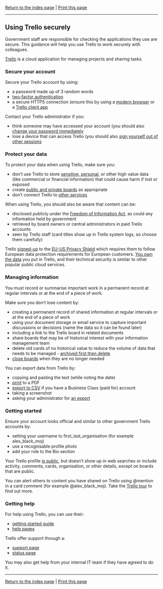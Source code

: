 [Return to the index page](/using-cloud/) | [Print this page](https://gitprint.com/alphagov/using-cloud/blob/master/help-for-end-users/Trello/Using-Trello-securely.md)

***

## Using Trello securely

Government staff are responsible for checking the applications they use are secure. This guidance will help you use Trello to work securely with colleagues.

[Trello](https://trello.com/) is a cloud application for managing projects and sharing tasks.

### Secure your account

Secure your Trello account by using:

* a password made up of 3 random words
* [two-factor authentication](http://help.trello.com/article/993-enabling-two-factor-authentication-for-your-trello-account)
* a secure HTTPS connection (ensure this by using a [modern browser](https://whatbrowser.org/) or a [Trello client app](https://trello.com/platforms)

Contact your Trello administrator if you:

* think someone may have accessed your account (you should also [change your password immediately](https://trello.com/forgot?user=)
* lose a device that can access Trello (you should also [sign yourself out of other sessions](http://help.trello.com/article/766-logging-out-of-trello)

### Protect your data

To protect your data when using Trello, make sure you:

* don't use Trello to store [sensitive, personal](https://ico.org.uk/for-organisations/guide-to-data-protection/key-definitions/), or other high value data (like commercial or financial information) that could cause harm if lost or exposed
* create [public and private boards](http://help.trello.com/article/789-changing-the-visibility-of-a-board-to-public-private-or-team) as appropriate
* don’t connect Trello to [other services](https://trello.com/integrations)

When using Trello, you should also be aware that content can be:

* disclosed publicly under the [Freedom of Information Act](https://ico.org.uk/for-organisations/guide-to-freedom-of-information/what-is-the-foi-act/), as could any information held by government
* retrieved by board owners or central administrators in paid Trello accounts
* seen by Trello staff (card titles show up in Trello system logs, so choose them carefully)

Trello [signed-up](https://www.privacyshield.gov/participant?id=a2zt0000000TOWpAAO) to the [EU-US Privacy Shield](https://www.privacyshield.gov/welcome) which requires them to follow European data protection requirements for European customers. [You own the data](https://trello.com/privacy) you put in Trello, and their technical security is similar to other popular public cloud services.

### Managing information

You must record or summarise important work in a permanent record at regular intervals or at the end of a piece of work.

Make sure you don’t lose content by:

* creating a permanent record of shared information at regular intervals or at the end of a piece of work
* using your document storage or email service to capture important discussions or decisions (name the data so it can be found later)
* including a link to the Trello board in related documents
* share boards that may be of historical interest with your information management team
* delete old cards of no historical value to reduce the volume of data that needs to be managed - [archived first then delete](http://help.trello.com/customer/portal/articles/935742-archiving-and-deleting-cards)
* [close boards](http://help.trello.com/article/801-deleting-a-board) when they are no longer needed

You can export data from Trello by:

* copying and pasting the text (while noting the date)
* [print](http://help.trello.com/article/812-printing-in-trello) to a PDF
* [export to CSV](http://help.trello.com/article/747-exporting-data-from-trello-1) if you have a Business Class (paid for) account
* taking a screenshot
* asking your administrator for [an export](http://help.trello.com/article/747-exporting-data-from-trello-1)

### Getting started 
Ensure your account looks official and similar to other government Trello accounts by:

* setting your username to first_last_organisation (for example alex_black_moj)
* use a recognisable profile photo
* add your role to the Bio section

Your Trello profile [is public](https://trello.com/nick_woodcraft_gds), but doesn’t show up in web searches or include activity, comments, cards, organisation, or other details, except on boards that are public.

You can alert others to content you have shared on Trello using @mention in a card comment (for example @alex_black_moj). Take the [Trello tour](https://trello.com/tour) to find out more.

### Getting help
For help using Trello, you can use their:
 
* [getting started guide](https://trello.com/guide)
* [help pages](http://help.trello.com/)

Trello offer support through a:
 
* [support page](https://trello.com/contact)  
* [status page](http://www.trellostatus.com/)
 
You may also get help from your internal IT team if they have agreed to do it.

***

[Return to the index page](/using-cloud/) | [Print this page](https://gitprint.com/alphagov/using-cloud/blob/master/help-for-end-users/Trello/Using-Trello-securely.md)

